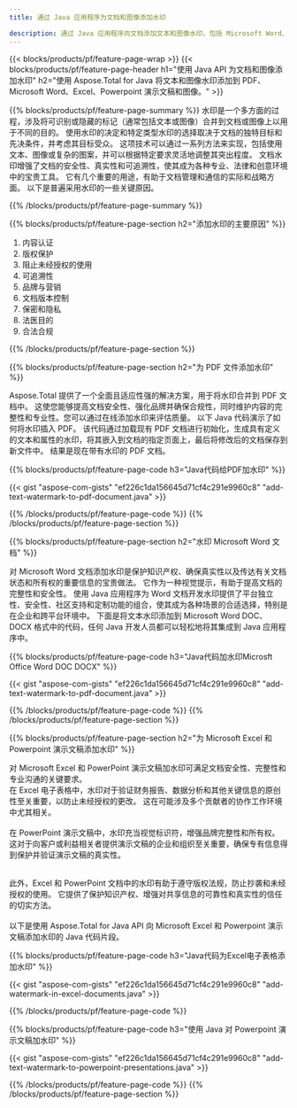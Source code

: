 ```yaml
---
title: 通过 Java 应用程序为文档和图像添加水印

description: 通过 Java 应用程序向文档添加文本和图像水印，包括 Microsoft Word、Excel、PowerPoint、PDF 和图像。 通过应用程序在线添加免费文本或图像水印。
---
```


{{< blocks/products/pf/feature-page-wrap >}}
{{< blocks/products/pf/feature-page-header h1="使用 Java API 为文档和图像添加水印" h2="使用 Aspose.Total for Java 将文本和图像水印添加到 PDF、Microsoft Word、Excel、Powerpoint 演示文稿和图像。" >}}

{{% blocks/products/pf/feature-page-summary %}}
水印是一个多方面的过程，涉及将可识别或隐藏的标记（通常包括文本或图像）合并到文档或图像上以用于不同的目的。 使用水印的决定和特定类型水印的选择取决于文档的独特目标和先决条件，并考虑其目标受众。 这项技术可以通过一系列方法来实现，包括使用文本、图像或复杂的图案，并可以根据特定要求灵活地调整其突出程度。 文档水印增强了文档的安全性、真实性和可追溯性，使其成为各种专业、法律和创意环境中的宝贵工具。 它有几个重要的用途，有助于文档管理和通信的实际和战略方面。 以下是普遍采用水印的一些关键原因。

{{% /blocks/products/pf/feature-page-summary  %}}

{{% blocks/products/pf/feature-page-section  h2="添加水印的主要原因" %}}

1. 内容认证
1. 版权保护
1. 阻止未经授权的使用
1. 可追溯性
1. 品牌与营销
1. 文档版本控制
1. 保密和隐私
1. 法医目的
1. 合法合规

{{% /blocks/products/pf/feature-page-section %}}

{{% blocks/products/pf/feature-page-section  h2="为 PDF 文件添加水印" %}}

Aspose.Total 提供了一个全面且适应性强的解决方案，用于将水印合并到 PDF 文档中。 这使您能够提高文档安全性、强化品牌并确保合规性，同时维护内容的完整性和专业性。您可以通过在线添加水印来评估质量。 以下 Java 代码演示了如何将水印插入 PDF。 该代码通过加载现有 PDF 文档进行初始化，生成具有定义的文本和属性的水印，将其嵌入到文档的指定页面上，最后将修改后的文档保存到新文件中。 结果是现在带有水印的 PDF 文档。

{{% blocks/products/pf/feature-page-code h3="Java代码给PDF加水印" %}}

{{< gist "aspose-com-gists" "ef226c1da156645d71cf4c291e9960c8" "add-text-watermark-to-pdf-document.java" >}}

{{% /blocks/products/pf/feature-page-code  %}}
{{% /blocks/products/pf/feature-page-section %}}

{{% blocks/products/pf/feature-page-section  h2="水印 Microsoft Word 文档" %}}

对 Microsoft Word 文档添加水印是保护知识产权、确保真实性以及传达有关文档状态和所有权的重要信息的宝贵做法。 它作为一种视觉提示，有助于提高文档的完整性和安全性。 使用 Java 应用程序为 Word 文档开发水印提供了平台独立性、安全性、社区支持和定制功能的组合，使其成为各种场景的合适选择，特别是在企业和跨平台环境中。 下面是将文本水印添加到 Microsoft Word DOC、DOCX 格式中的代码，任何 Java 开发人员都可以轻松地将其集成到 Java 应用程序中。

{{% blocks/products/pf/feature-page-code h3="Java代码加水印Microsft Office Word DOC DOCX" %}}

{{< gist "aspose-com-gists" "ef226c1da156645d71cf4c291e9960c8" "add-text-watermark-to-pdf-document.java" >}}

{{% /blocks/products/pf/feature-page-code  %}}
{{% /blocks/products/pf/feature-page-section %}}


{{% blocks/products/pf/feature-page-section  h2="为 Microsoft Excel 和 Powerpoint 演示文稿添加水印" %}}

对 Microsoft Excel 和 PowerPoint 演示文稿加水印可满足文档安全性、完整性和专业沟通的关键要求。 <br />
在 Excel 电子表格中，水印对于验证财务报告、数据分析和其他关键信息的原创性至关重要，以防止未经授权的更改。 这在可能涉及多个贡献者的协作工作环境中尤其相关。 
<br /><br />
在 PowerPoint 演示文稿中，水印充当视觉标识符，增强品牌完整性和所有权。 这对于向客户或利益相关者提供演示文稿的企业和组织至关重要，确保专有信息得到保护并验证演示文稿的真实性。 <br /><br />

此外，Excel 和 PowerPoint 文档中的水印有助于遵守版权法规，防止抄袭和未经授权的使用。 它提供了保护知识产权、增强对共享信息的可靠性和真实性的信任的切实方法。<br /><br />
以下是使用 Aspose.Total for Java API 向 Microsoft Excel 和 Powerpoint 演示文稿添加水印的 Java 代码片段。

{{% blocks/products/pf/feature-page-code h3="Java代码为Excel电子表格添加水印" %}}

{{< gist "aspose-com-gists" "ef226c1da156645d71cf4c291e9960c8" "add-watermark-in-excel-documents.java" >}}

{{% /blocks/products/pf/feature-page-code  %}}

{{% blocks/products/pf/feature-page-code h3="使用 Java 对 Powerpoint 演示文稿加水印" %}}

{{< gist "aspose-com-gists" "ef226c1da156645d71cf4c291e9960c8" "add-text-watermark-to-powerpoint-presentations.java" >}}

{{% /blocks/products/pf/feature-page-code  %}}
{{% /blocks/products/pf/feature-page-section %}}
